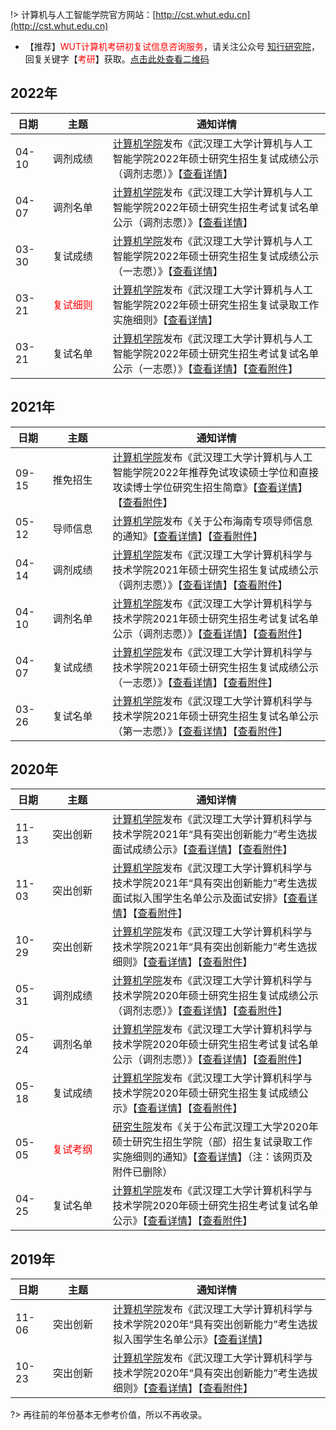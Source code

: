 !> 计算机与人工智能学院官方网站：[http://cst.whut.edu.cn](http://cst.whut.edu.cn)

+ 【推荐】<font color=red>WUT计算机考研初复试信息咨询服务</font>，请关注公众号 [知行研究院](https://img.zxdmy.com/md/20210626181357.jpg)，回复关键字【<font color=red>考研</font>】获取。[点击此处查看二维码](https://img.zxdmy.com/md/20210626181357.jpg)

## 2022年

| <div style="width:40px">日期</div> | <div style="width:80px">主题</div> | 通知详情 |
|  ---- |----  | ----  |
| 04-10 | 调剂成绩 | [计算机学院](http://cst.whut.edu.cn)发布《武汉理工大学计算机与人工智能学院2022年硕士研究生招生复试成绩公示（调剂志愿）》【[查看详情](http://cst.whut.edu.cn/yjsjy/zsxx/202204/t20220410_525005.htm)】
| 04-07 | 调剂名单 | [计算机学院](http://cst.whut.edu.cn)发布《武汉理工大学计算机与人工智能学院2022年硕士研究生招生考试复试名单公示（调剂志愿）》【[查看详情](http://cst.whut.edu.cn/yjsjy/zsxx/202204/t20220407_524705.htm)】
| 03-30 | 复试成绩 | [计算机学院](http://cst.whut.edu.cn)发布《武汉理工大学计算机与人工智能学院2022年硕士研究生招生复试成绩公示（一志愿）》【[查看详情](http://cst.whut.edu.cn/yjsjy/zsxx/202203/t20220330_523904.htm)】
| 03-21 | <font color=red>复试细则</font> | [计算机学院](http://cst.whut.edu.cn)发布《武汉理工大学计算机与人工智能学院2022年硕士研究生招生复试录取工作实施细则》【[查看详情](http://cst.whut.edu.cn/yjsjy/zsxx/202203/t20220322_523240.htm)】
| 03-21 | 复试名单 | [计算机学院](http://cst.whut.edu.cn)发布《武汉理工大学计算机与人工智能学院2022年硕士研究生招生考试复试名单公示（一志愿）》【[查看详情](http://cst.whut.edu.cn/yjsjy/zsxx/202203/t20220321_523100.htm)】【[查看附件](http://cst.whut.edu.cn/yjsjy/zsxx/202203/P020220321654960493374.pdf)】

## 2021年

| <div style="width:40px">日期</div> | <div style="width:80px">主题</div> | 通知详情 |
|  ---- |----  | ----  |
| 09-15 | 推免招生 | [计算机学院](http://cst.whut.edu.cn)发布《武汉理工大学计算机与人工智能学院2022年推荐免试攻读硕士学位和直接攻读博士学位研究生招生简章》【[查看详情](http://cst.whut.edu.cn/yjsjy/zsxx/202109/t20210915_502638.htm)】【[查看附件](http://cst.whut.edu.cn/yjsjy/zsxx/202109/P020210915663679279678.docx)】
| 05-12 | 导师信息 | [计算机学院](http://cst.whut.edu.cn)发布《关于公布海南专项导师信息的通知》【[查看详情](http://cst.whut.edu.cn/yjsjy/zsxx/202105/t20210512_492962.htm)】【[查看附件](http://cst.whut.edu.cn/yjsjy/zsxx/202105/P020210512371524197280.xlsx)】
| 04-14 | 调剂成绩 | [计算机学院](http://cst.whut.edu.cn)发布《武汉理工大学计算机科学与技术学院2021年硕士研究生招生复试成绩公示（调剂志愿）》【[查看详情](http://cst.whut.edu.cn/yjsjy/zsxx/202104/t20210414_489298.htm)】【[查看附件](http://cst.whut.edu.cn/yjsjy/zsxx/202104/P020210414420708246391.pdf)】
| 04-10 | 调剂名单 | [计算机学院](http://cst.whut.edu.cn)发布《武汉理工大学计算机科学与技术学院2021年硕士研究生招生考试复试名单公示（调剂志愿）》【[查看详情](http://cst.whut.edu.cn/yjsjy/zsxx/202104/t20210410_488797.htm)】【[查看附件](http://cst.whut.edu.cn/yjsjy/zsxx/202104/P020210410829617952873.pdf)】
| 04-07 | 复试成绩 | [计算机学院](http://cst.whut.edu.cn)发布《武汉理工大学计算机科学与技术学院2021年硕士研究生招生复试成绩公示（一志愿）》【[查看详情](http://cst.whut.edu.cn/yjsjy/zsxx/202104/t20210407_488290.htm)】【[查看附件](http://cst.whut.edu.cn/yjsjy/zsxx/202104/P020210407643519551021.pdf)】
| 03-26 | 复试名单 | [计算机学院](http://cst.whut.edu.cn)发布《武汉理工大学计算机科学与技术学院2021年硕士研究生招生复试名单公示（第一志愿）》【[查看详情](http://cst.whut.edu.cn/yjsjy/zsxx/202103/t20210326_485563.htm)】【[查看附件](http://cst.whut.edu.cn/yjsjy/zsxx/202103/P020210326530258074844.pdf)】

## 2020年

| <div style="width:40px">日期</div> | <div style="width:80px">主题</div> | 通知详情 |
|  ---- |----  | ----  |
| 11-13 | 突出创新 | [计算机学院](http://cst.whut.edu.cn)发布《武汉理工大学计算机科学与技术学院2021年“具有突出创新能力”考生选拔面试成绩公示》【[查看详情](http://cst.whut.edu.cn/yjsjy/zsxx/202011/t20201113_470585.htm)】【[查看附件](http://cst.whut.edu.cn/yjsjy/zsxx/202011/P020201113321913667356.pdf)】
| 11-03 | 突出创新 | [计算机学院](http://cst.whut.edu.cn)发布《武汉理工大学计算机科学与技术学院2021年“具有突出创新能力”考生选拔面试拟入围学生名单公示及面试安排》【[查看详情](http://cst.whut.edu.cn/yjsjy/zsxx/202011/t20201106_469143.htm)】【[查看附件](http://cst.whut.edu.cn/yjsjy/zsxx/202011/P020201106762715055388.xlsx)】
| 10-29 | 突出创新 | [计算机学院](http://cst.whut.edu.cn)发布《武汉理工大学计算机科学与技术学院2021年“具有突出创新能力”考生选拔细则》【[查看详情](http://cst.whut.edu.cn/yjsjy/zsxx/202010/t20201029_467291.htm)】【[查看附件](http://cst.whut.edu.cn/yjsjy/zsxx/202010/P020201029369491580661.docx)】
| 05-31 | 调剂成绩 | [计算机学院](http://cst.whut.edu.cn)发布《武汉理工大学计算机科学与技术学院2020年硕士研究生招生复试成绩公示（调剂志愿）》【[查看详情](http://cst.whut.edu.cn/yjsjy/zsxx/202005/t20200531_444819.htm)】【[查看附件](http://cst.whut.edu.cn/yjsjy/zsxx/202005/P020200531563193572750.pdf)】
| 05-24 | 调剂名单 | [计算机学院](http://cst.whut.edu.cn)发布《武汉理工大学计算机科学与技术学院2020年硕士研究生招生考试复试名单公示（调剂志愿）》【[查看详情](http://cst.whut.edu.cn/yjsjy/zsxx/202005/t20200524_442992.htm)】【[查看附件](http://cst.whut.edu.cn/yjsjy/zsxx/202005/P020200524698454928984.pdf)】
| 05-18 | 复试成绩 | [计算机学院](http://cst.whut.edu.cn)发布《武汉理工大学计算机科学与技术学院2020年硕士研究生招生复试成绩公示》【[查看详情](http://cst.whut.edu.cn/yjsjy/zsxx/202005/t20200518_442361.htm)】【[查看附件](http://cst.whut.edu.cn/yjsjy/zsxx/202005/P020200518437859975454.pdf)】
| 05-05 | <font color=red>复试考纲</font> | [研究生院](http://gd.whut.edu.cn)发布《关于公布武汉理工大学2020年硕士研究生招生学院（部）招生复试录取工作实施细则的通知》【[查看详情](http://gd.whut.edu.cn/zs/tzgg/202005/t20200505_440534.shtml)】（注：该网页及附件已删除）
| 04-25 | 复试名单 | [计算机学院](http://cst.whut.edu.cn)发布《武汉理工大学计算机科学与技术学院2020年硕士研究生招生考试复试名单公示》【[查看详情](http://cst.whut.edu.cn/yjsjy/zsxx/202004/t20200425_439456.htm)】【[查看附件](http://cst.whut.edu.cn/yjsjy/zsxx/202004/P020200425821373510315.pdf)】

## 2019年

| <div style="width:40px">日期</div> | <div style="width:80px">主题</div> | 通知详情 |
|  ---- |----  | ----  |
| 11-06 | 突出创新 | [计算机学院](http://cst.whut.edu.cn)发布《武汉理工大学计算机科学与技术学院2020年“具有突出创新能力”考生选拔拟入围学生名单公示》【[查看详情](http://cst.whut.edu.cn/yjsjy/zsxx/201911/t20191106_417594.htm)】
| 10-23 | 突出创新 | [计算机学院](http://cst.whut.edu.cn)发布《武汉理工大学计算机科学与技术学院2020年“具有突出创新能力”考生选拔细则》【[查看详情](http://cst.whut.edu.cn/yjsjy/zsxx/201910/t20191023_414222.htm)】【[查看附件](http://cst.whut.edu.cn/yjsjy/zsxx/201910/P020191023425593316982.docx)】

?> 再往前的年份基本无参考价值，所以不再收录。